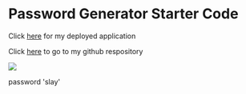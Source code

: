 # Password Generator Starter Code
Click [here](https://bai1eigh.github.io/password-generator/) for my deployed application 

Click [here](https://github.com/bai1eigh/password-generator) to go to my github respository

![](Develop%5Cassests%5Cimages%5Cpassword%20generator.PNG)

password 'slay'